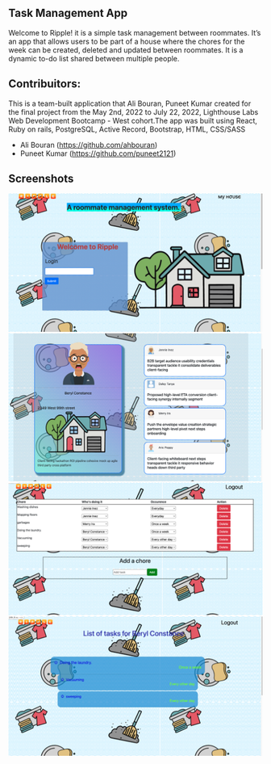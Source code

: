 ## Task Management App

Welcome to Ripple! it is a simple task management between roommates. It’s an app that allows users to be part of a house where the chores for the week can be created, deleted and updated between roommates. It is a dynamic to-do list shared between multiple people. 

## Contribuitors:

This is a team-built application that Ali Bouran, Puneet Kumar created for the final project from the May 2nd, 2022 to July 22, 2022, Lighthouse Labs Web Development Bootcamp - West cohort.The app was built using React, Ruby on rails, PostgreSQL, Active Record, Bootstrap, HTML, CSS/SASS
- Ali Bouran (https://github.com/ahbouran)
- Puneet Kumar (https://github.com/puneet2121)

## Screenshots

!["Home Page"](https://github.com/ahbouran/final_project/blob/4f36e3b849a06d99cebd687e455d5ae7a57503cb/docs/Home%20page.png)
!["House Page"](https://github.com/ahbouran/final_project/blob/70987714aaf3396d1a8753320de1627cc724b715/docs/House%20Page.png)
!["Generate task Page"](https://github.com/ahbouran/final_project/blob/cc4a01ae61416863d8fa4ca1266804423fc8d53e/docs/generate%20task.png)
!["View task Page"](https://github.com/ahbouran/final_project/blob/cc4a01ae61416863d8fa4ca1266804423fc8d53e/docs/Viewtaskpage.png)
